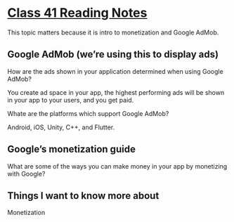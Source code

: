 # [Class 41 Reading Notes](https://github.com/snur206/reading-notes/blob/main/401/class41notes.md)

This topic matters because it is intro to monetization and Google AdMob.

## Google AdMob (we’re using this to display ads)

How are the ads shown in your application determined when using Google AdMob?

You create ad space in your app, the highest performing ads will be shown in your app to your users, and you get paid.

Whate are the platforms which support Google AdMob?

 Android, iOS, Unity, C++, and Flutter.

## Google’s monetization guide

What are some of the ways you can make money in your app by monetizing with Google?



## Things I want to know more about

Monetization
